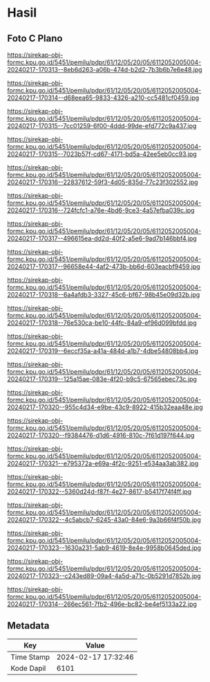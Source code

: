 # Hasil

## Foto C Plano

https://sirekap-obj-formc.kpu.go.id/5451/pemilu/pdpr/61/12/05/20/05/6112052005004-20240217-170313--8eb6d263-a06b-474d-b2d2-7b3b6b7e6e48.jpg

https://sirekap-obj-formc.kpu.go.id/5451/pemilu/pdpr/61/12/05/20/05/6112052005004-20240217-170314--d68eea65-9833-4326-a210-cc5481cf0459.jpg

https://sirekap-obj-formc.kpu.go.id/5451/pemilu/pdpr/61/12/05/20/05/6112052005004-20240217-170315--7cc01259-6f00-4ddd-99de-efd772c9a437.jpg

https://sirekap-obj-formc.kpu.go.id/5451/pemilu/pdpr/61/12/05/20/05/6112052005004-20240217-170315--7023b57f-cd67-4171-bd5a-42ee5eb0cc93.jpg

https://sirekap-obj-formc.kpu.go.id/5451/pemilu/pdpr/61/12/05/20/05/6112052005004-20240217-170316--22837612-59f3-4d05-835d-77c23f302552.jpg

https://sirekap-obj-formc.kpu.go.id/5451/pemilu/pdpr/61/12/05/20/05/6112052005004-20240217-170316--724fcfc1-a76e-4bd6-9ce3-4a57efba039c.jpg

https://sirekap-obj-formc.kpu.go.id/5451/pemilu/pdpr/61/12/05/20/05/6112052005004-20240217-170317--496615ea-dd2d-40f2-a5e6-9ad7b146bbf4.jpg

https://sirekap-obj-formc.kpu.go.id/5451/pemilu/pdpr/61/12/05/20/05/6112052005004-20240217-170317--96658e44-4af2-473b-bb6d-603eacbf9459.jpg

https://sirekap-obj-formc.kpu.go.id/5451/pemilu/pdpr/61/12/05/20/05/6112052005004-20240217-170318--6a4afdb3-3327-45c6-bf67-98b45e09d32b.jpg

https://sirekap-obj-formc.kpu.go.id/5451/pemilu/pdpr/61/12/05/20/05/6112052005004-20240217-170318--76e530ca-be10-44fc-84a9-ef96d099bfdd.jpg

https://sirekap-obj-formc.kpu.go.id/5451/pemilu/pdpr/61/12/05/20/05/6112052005004-20240217-170319--6eccf35a-a41a-484d-a1b7-4dbe54808bb4.jpg

https://sirekap-obj-formc.kpu.go.id/5451/pemilu/pdpr/61/12/05/20/05/6112052005004-20240217-170319--125a15ae-083e-4f20-b9c5-67565ebec73c.jpg

https://sirekap-obj-formc.kpu.go.id/5451/pemilu/pdpr/61/12/05/20/05/6112052005004-20240217-170320--955c4d34-e9be-43c9-8922-415b32eaa48e.jpg

https://sirekap-obj-formc.kpu.go.id/5451/pemilu/pdpr/61/12/05/20/05/6112052005004-20240217-170320--f9384476-d1d6-4916-810c-7f61d197f644.jpg

https://sirekap-obj-formc.kpu.go.id/5451/pemilu/pdpr/61/12/05/20/05/6112052005004-20240217-170321--e795372a-e69a-4f2c-9251-e534aa3ab382.jpg

https://sirekap-obj-formc.kpu.go.id/5451/pemilu/pdpr/61/12/05/20/05/6112052005004-20240217-170322--5360d24d-f87f-4e27-8617-b5417f74f4ff.jpg

https://sirekap-obj-formc.kpu.go.id/5451/pemilu/pdpr/61/12/05/20/05/6112052005004-20240217-170322--4c5abcb7-6245-43a0-84e6-9a3b66f4f50b.jpg

https://sirekap-obj-formc.kpu.go.id/5451/pemilu/pdpr/61/12/05/20/05/6112052005004-20240217-170323--1630a231-5ab9-4619-8e4e-9958b0645ded.jpg

https://sirekap-obj-formc.kpu.go.id/5451/pemilu/pdpr/61/12/05/20/05/6112052005004-20240217-170323--c243ed89-09a4-4a5d-a71c-0b5291d7852b.jpg

https://sirekap-obj-formc.kpu.go.id/5451/pemilu/pdpr/61/12/05/20/05/6112052005004-20240217-170314--266ec561-7fb2-496e-bc82-be4ef5133a22.jpg


## Metadata

| Key        | Value               |
| ---------- | ------------------- |
| Time Stamp | 2024-02-17 17:32:46 |
| Kode Dapil | 6101                |



